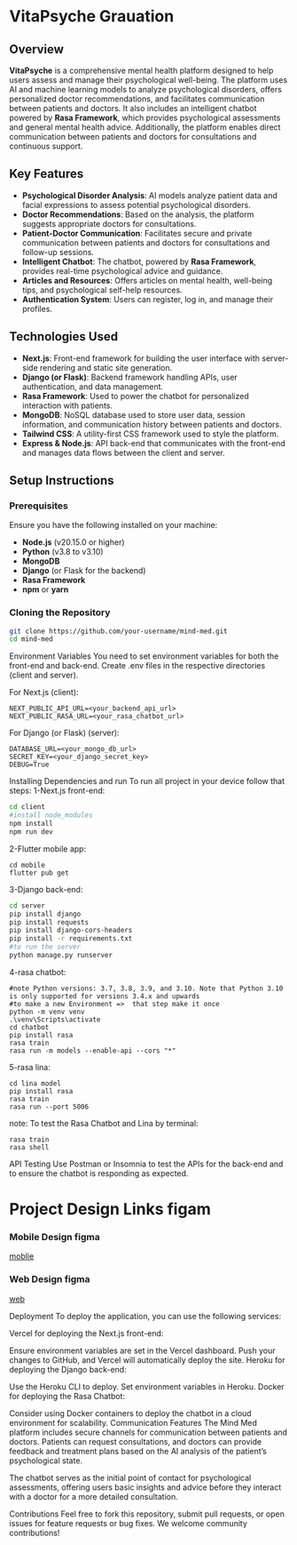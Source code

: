 # VitaPsyche Grauation

## Overview

**VitaPsyche** is a comprehensive mental health platform designed to help users assess and manage their psychological well-being. The platform uses AI and machine learning models to analyze psychological disorders, offers personalized doctor recommendations, and facilitates communication between patients and doctors. It also includes an intelligent chatbot powered by **Rasa Framework**, which provides psychological assessments and general mental health advice. Additionally, the platform enables direct communication between patients and doctors for consultations and continuous support.

## Key Features

- **Psychological Disorder Analysis**: AI models analyze patient data and facial expressions to assess potential psychological disorders.
- **Doctor Recommendations**: Based on the analysis, the platform suggests appropriate doctors for consultations.
- **Patient-Doctor Communication**: Facilitates secure and private communication between patients and doctors for consultations and follow-up sessions.
- **Intelligent Chatbot**: The chatbot, powered by **Rasa Framework**, provides real-time psychological advice and guidance.
- **Articles and Resources**: Offers articles on mental health, well-being tips, and psychological self-help resources.
- **Authentication System**: Users can register, log in, and manage their profiles.

## Technologies Used

- **Next.js**: Front-end framework for building the user interface with server-side rendering and static site generation.
- **Django (or Flask)**: Backend framework handling APIs, user authentication, and data management.
- **Rasa Framework**: Used to power the chatbot for personalized interaction with patients.
- **MongoDB**: NoSQL database used to store user data, session information, and communication history between patients and doctors.
- **Tailwind CSS**: A utility-first CSS framework used to style the platform.
- **Express & Node.js**: API back-end that communicates with the front-end and manages data flows between the client and server.

## Setup Instructions

### Prerequisites

Ensure you have the following installed on your machine:

- **Node.js** (v20.15.0 or higher)
- **Python** (v3.8 to v3.10)
- **MongoDB**
- **Django** (or Flask for the backend)
- **Rasa Framework**
- **npm** or **yarn**

### Cloning the Repository

```bash
git clone https://github.com/your-username/mind-med.git
cd mind-med
```
Environment Variables
You need to set environment variables for both the front-end and back-end. Create .env files in the respective directories (client and server).

For Next.js (client):
```
NEXT_PUBLIC_API_URL=<your_backend_api_url>
NEXT_PUBLIC_RASA_URL=<your_rasa_chatbot_url>
```
For Django (or Flask) (server):
```
DATABASE_URL=<your_mongo_db_url>
SECRET_KEY=<your_django_secret_key>
DEBUG=True
```

Installing Dependencies and run
To run all project in your device follow that steps: 
1-Next.js front-end:
```bash
cd client
#install node_modules
npm install
npm run dev
```
2-Flutter mobile app:
```
cd mobile
flutter pub get
```
3-Django back-end:
```bash
cd server
pip install django
pip install requests
pip install django-cors-headers
pip install -r requirements.txt
#to run the server
python manage.py runserver
```
4-rasa chatbot:
```
#note Python versions: 3.7, 3.8, 3.9, and 3.10. Note that Python 3.10 is only supported for versions 3.4.x and upwards
#to make a new Environment =>  that step make it once
python -m venv venv
.\venv\Scripts\activate
cd chatbot
pip install rasa
rasa train
rasa run -m models --enable-api --cors "*"
```
5-rasa lina:
```
cd lina model
pip install rasa
rasa train
rasa run --port 5006
```



note:
To test the Rasa Chatbot and Lina by terminal:
```
rasa train
rasa shell
```
API Testing
Use Postman or Insomnia to test the APIs for the back-end and to ensure the chatbot is responding as expected.

# Project Design Links figam

### Mobile Design figma
[moblie](https://www.figma.com/design/QZWLyKjYRs6WmyCyAiuZII/Untitled?node-id=0-1&t=G417WzsZIOwOOTCJ-1)

### Web Design figma
[web](https://www.figma.com/design/o7kyURJwQIFXXfRQnH2K7D/mindMED?node-id=0-1&t=MTEzKBMnCCIYmVUO-1)


Deployment
To deploy the application, you can use the following services:

Vercel for deploying the Next.js front-end:

Ensure environment variables are set in the Vercel dashboard.
Push your changes to GitHub, and Vercel will automatically deploy the site.
Heroku for deploying the Django back-end:

Use the Heroku CLI to deploy.
Set environment variables in Heroku.
Docker for deploying the Rasa Chatbot:

Consider using Docker containers to deploy the chatbot in a cloud environment for scalability.
Communication Features
The Mind Med platform includes secure channels for communication between patients and doctors. Patients can request consultations, and doctors can provide feedback and treatment plans based on the AI analysis of the patient’s psychological state.

The chatbot serves as the initial point of contact for psychological assessments, offering users basic insights and advice before they interact with a doctor for a more detailed consultation.

Contributions
Feel free to fork this repository, submit pull requests, or open issues for feature requests or bug fixes. We welcome community contributions!

